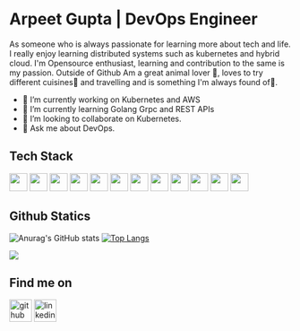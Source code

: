# Arpeet Gupta | DevOps Engineer
As someone who is always passionate for learning more about tech and life. I really enjoy learning distributed systems such as kubernetes and hybrid cloud. I'm Opensource enthusiast, learning and contribution to the same is my passion. Outside of Github Am a great animal lover 🐶, loves to try different cuisines🍜 and travelling and is something I'm always found of🚕.

- 🔭 I’m currently working on Kubernetes and AWS 
- 🌱 I’m currently learning Golang Grpc and REST APIs 
- 👯 I’m looking to collaborate on Kubernetes.
- 💬 Ask me about DevOps.

## Tech Stack
<img height="32" width="32" src="https://cdn.jsdelivr.net/npm/simple-icons@v4/icons/kubernetes.svg" /> <img height="32" width="32" src="https://cdn.jsdelivr.net/npm/simple-icons@v4/icons/docker.svg" /> <img height="32" width="32" src="https://cdn.jsdelivr.net/npm/simple-icons@v4/icons/go.svg" /> <img height="32" width="32" src="https://cdn.jsdelivr.net/npm/simple-icons@v4/icons/aws.svg" /> <img height="32" width="32" src="https://cdn.jsdelivr.net/npm/simple-icons@v4/icons/terraform.svg" /> <img height="32" width="32" src="https://cdn.jsdelivr.net/npm/simple-icons@v4/icons/elastic.svg" /> <img height="32" width="32" src="https://cdn.jsdelivr.net/npm/simple-icons@v4/icons/kibana.svg" />
<img height="32" width="32" src="https://cdn.jsdelivr.net/npm/simple-icons@v4/icons/fluentd.svg" />
<img height="32" width="32" src="https://cdn.jsdelivr.net/npm/simple-icons@v4/icons/jenkins.svg" />
<img height="32" width="32" src="https://cdn.jsdelivr.net/npm/simple-icons@v4/icons/cloudflare.svg" />
<img height="32" width="32" src="https://cdn.jsdelivr.net/npm/simple-icons@v4/icons/prometheus.svg" />
<img height="32" width="32" src="https://cdn.jsdelivr.net/npm/simple-icons@v4/icons/grafana.svg" />

## Github Statics
![Anurag's GitHub stats](https://github-readme-stats.vercel.app/api?username=Arpeet-gupta&show_icons=true&theme=radical&count_private=true) [![Top Langs](https://github-readme-stats.vercel.app/api/top-langs/?username=Arpeet-gupta)](https://github.com/anuraghazra/github-readme-stats)



![](https://komarev.com/ghpvc/?username=Arpeet-gupta&style=plastic&label=PROFILE+VIEWS&color=green)

## Find me on
[<img src='https://cdn.jsdelivr.net/npm/simple-icons@3.0.1/icons/github.svg' alt='github' height='40'>](https://github.com/Arpeet-gupta)  [<img src='https://cdn.jsdelivr.net/npm/simple-icons@3.0.1/icons/linkedin.svg' alt='linkedin' height='40'>](https://www.linkedin.com/in/linkedin.com/in/arpit-gupta-060674164/) 
